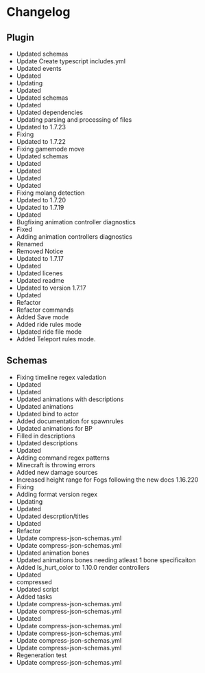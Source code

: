 # Changelog 
## Plugin 
- Updated schemas
- Update Create typescript includes.yml
- Updated events
- Updated
- Updating
- Updated
- Updated schemas
- Updated
- Updated dependencies
- Updating parsing and processing of files
- Updated to 1.7.23
- Fixing
- Updated to 1.7.22
- Fixing gamemode move
- Updated schemas
- Updated
- Updated
- Updated
- Updated
- Fixing molang detection
- Updated to 1.7.20
- Updated to 1.7.19
- Updated
- Bugfixing animation controller diagnostics
- Fixed
- Adding animation controllers diagnostics
- Renamed
- Removed Notice
- Updated to 1.7.17
- Updated
- Updated licenes
- Updated readme
- Updated to version 1.7.17
- Updated
- Refactor
- Refactor commands
- Added Save mode
- Added ride rules mode
- Updated ride file mode
- Added Teleport rules mode. 
## Schemas 
- Fixing timeline regex valedation
- Updated
- Updated
- Updated animations with descriptions
- Updated animations
- Updated bind to actor
- Added documentation for spawnrules
- Updated animations for BP
- Filled in descriptions
- Updated descriptions
- Updated
- Adding command regex patterns
- Minecraft is throwing errors
- Added new damage sources
- Increased height range for Fogs following the new docs 1.16.220
- Fixing
- Adding format version regex
- Updating
- Updated
- Updated descrption/titles
- Updated
- Refactor
- Update compress-json-schemas.yml
- Update compress-json-schemas.yml
- Updated animation bones
- Updated animations bones needing atleast 1 bone specificaiton
- Added Is_hurt_color to 1.10.0 render controllers
- Updated
- compressed
- Updated script
- Added tasks
- Update compress-json-schemas.yml
- Update compress-json-schemas.yml
- Updated
- Update compress-json-schemas.yml
- Update compress-json-schemas.yml
- Update compress-json-schemas.yml
- Update compress-json-schemas.yml
- Regeneration test
- Update compress-json-schemas.yml